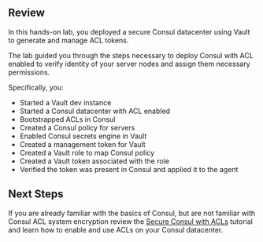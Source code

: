 ## Review

In this hands-on lab, you deployed a secure Consul datacenter using
Vault to generate and manage ACL tokens.

The lab guided you through the steps necessary to deploy Consul
with ACL enabled to verify identity of your server nodes and assign them necessary permissions.

Specifically, you:
- Started a Vault dev instance
- Started a Consul datacenter with ACL enabled
- Bootstrapped ACLs in Consul
- Created a Consul policy for servers
- Enabled Consul secrets engine in Vault
- Created a management token for Vault
- Created a Vault role to map Consul policy
- Created a Vault token associated with the role
- Verified the token was present in Consul and applied it to the agent

## Next Steps

If you are already familiar with the basics of Consul, but are not familiar with Consul ACL system encryption review the
[Secure Consul with ACLs](https://learn.hashicorp.com/consul/security-networking/production-acls) tutorial and learn how to enable and use ACLs on your Consul datacenter.
